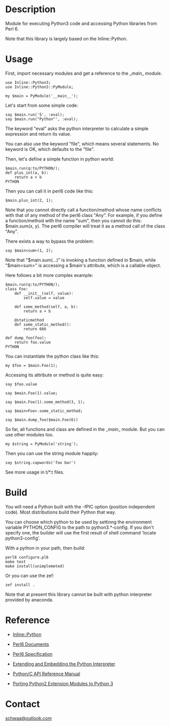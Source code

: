 # Description

Module for executing Python3 code and accessing Python libraries from Perl 6.

Note that this library is largely based on the Inline::Python.

# Usage

First, import necessary modules and get a reference to the \__main__ module.
```
use Inline::Python3;
use Inline::Python3::PyModule;

my $main = PyModule('__main__');
```
Let's start from some simple code:

```
say $main.run('5', :eval);
say $main.run("Python"', :eval); 
```

The keyword "eval" asks the python interpreter to calculate a simple expression and return its value.

You can also use the keyword "file", which means several statements.  No keyword is OK, which defaults to the "file".

Then, let's define a simple function in python world:

```
$main.run(q:to/PYTHON/);
def plus_int(a, b):
	return a + b
PYTHON
```
Then you can call it in perl6 code like this:
```
$main.plus_int(2, 1);
```

Note that you cannot directly call a function/method whose name conflicts with that of any method of the perl6 class "Any". For example, if you define a function/method with the name "sum", then you cannot do this: $main.sum(x, y). The perl6 compiler will treat it as a method call of the class "Any".

 There exists  a way to bypass the problem:

```
say $main<sum>(1, 2);
```

Note that "$main.sum(...)" is invoking a function defined in $main, while "$main\<sum>" is accessing a $main's attribute, which is a callable object. 

Here follows a bit more complex example:

```
$main.run(q:to/PYTHON/);
class Foo:
    def __init__(self, value):
        self.value = value
  
    def some_method(self, a, b):
        return a + b
        
	@staticmethod
    def some_static_method():
    	return 666
	
def dump_foo(foo):
    return foo.value
PYTHON
```

You can instantiate the python class like this:

```
my $foo = $main.Foo(1);
```

Accessing its attribute or method is quite easy:

```
say $foo.value 

say $main.Foo(1).value;

say $main.Foo(1).some_method(3, 1);

say $main<Foo>.some_static_method;

say $main.dump_foo($main.Foo(6))
```

So far,  all functions and class are defined in the \__main__ module. But you can  use other modules too.

```
my $string = PyModule('string');
```

Then you can use the string module happily:

```
say $string.capwords('foo bar')
```

See more usage in t/*.t files.

# Build

You will need a Python built with the -fPIC option (position independent code). Most distributions build their Python that way. 

You can choose which python to be used by settinng the environment variable PYTHON_CONFIG to the path to python3.*-config.  If you don't specify one, the builder will use the first result of shell command 'locate python3-config'.


With a python in your path, then build:

```
perl6 configure.pl6
make test
make install(unimplemeted)
```

Or you can use the zef:

```
zef install .
```

Note that at present this library cannot be built with python interpreter provided by anaconda.

# Reference

- [Inline::Python](https://github.com/niner/Inline-Python)

- [Perl6 Documents](https://docs.perl6.org)

- [Perl6 Specification](https://design.perl6.org/)

- [Extending and Embedding the Python Interpreter](https://docs.python.org/3/extending/index.html)

- [Python/C API Reference Manual](https://docs.python.org/3/c-api/index.html)

- [Porting Python2 Extension Modules to Python 3](https://docs.python.org/3.6/howto/cporting.html?highlight=pymodinit_func)



# Contact

schwaa@outlook.com
